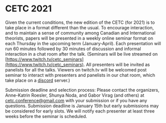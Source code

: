 # CETC 2021

Given the current conditions, the new edition of the CETC (for 2021) is to take place in a format different than the usual. To encourage interaction, and to maintain a sense of community among Canadian and International theorists, papers will be presented in a weekly online seminar format on each Thursday in the upcoming term (January-April). Each presentation will run 60 minutes followed by 30 minutes of discussion and informal interaction in a chat room after the talk. (Seminars will be live streamed on [https://www.twitch.tv/cetc_seminars](https://www.twitch.tv/cetc_seminars). All presenters will be invited as panelists for all the talks. Viewers on twitch.tv will be welcomed post seminar to interact with presenters and panelists in our chat room, which take place on a [discord](https://discord.com) server.)
    
Submission deadline and selection process:
Please contact the organizers, Anne-Katrin Roesler, Shunya Noda, and Gabor Virag (and others) at cetc.conference@gmail.com with your submission or if you have any questions. Submission deadline is January 15th but early submissions may be considered for early slots. We will notify each presenter at least three weeks before the seminar is scheduled.
